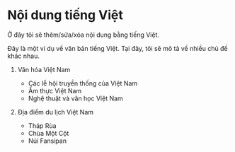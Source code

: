 # Nội dung tiếng Việt

Ở đây tôi sẽ thêm/sửa/xóa nội dung bằng tiếng Việt.

Đây là một ví dụ về văn bản tiếng Việt. Tại đây, tôi sẽ mô tả về nhiều chủ đề khác nhau.

1. Văn hóa Việt Nam
   - Các lễ hội truyền thống của Việt Nam
   - Ẩm thực Việt Nam
   - Nghệ thuật và văn học Việt Nam

2. Địa điểm du lịch Việt Nam
   - Tháp Rùa
   - Chùa Một Cột
   - Núi Fansipan
